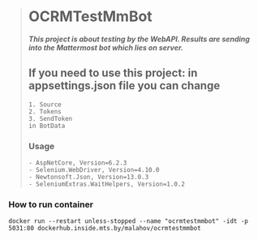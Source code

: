 ># OCRMTestMmBot
>***This project is about testing by the WebAPI. Results are sending into the Mattermost bot which lies on server.***
>
>## If you need to use this project: in appsettings.json file you can change
>```
> 1. Source
> 2. Tokens 
> 3. SendToken  
>in BotData
>```
>### Usage
>```
> - AspNetCore, Version=6.2.3
> - Selenium.WebDriver, Version=4.10.0
> - Newtonsoft.Json, Version=13.0.3
> - SeleniumExtras.WaitHelpers, Version=1.0.2
>```

### How to run container
```shell
docker run --restart unless-stopped --name "ocrmtestmmbot" -idt -p 5031:80 dockerhub.inside.mts.by/malahov/ocrmtestmmbot
```